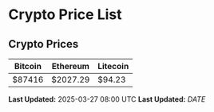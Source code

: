 # Crypto Price List

## Crypto Prices
| Bitcoin | Ethereum | Litecoin |
| ------- | -------- | -------- |
| $87416 | $2027.29 | $94.23 |
**Last Updated:** 2025-03-27 08:00 UTC
**Last Updated:** $DATE$

